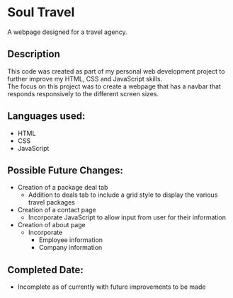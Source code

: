 # Soul Travel
A webpage designed for a travel agency. 

## Description
This code was created as part of my personal web development project to further improve my HTML, CSS and JavaScript skills. </br>
The focus on this project was to create a webpage that has a navbar that responds responsively to the different screen sizes. 


## Languages used:
* HTML
* CSS
* JavaScript

## Possible Future Changes:
* Creation of a package deal tab
  * Addition to deals tab to include a grid style to display the various travel packages
* Creation of a contact page
  * Incorporate JavaScript to allow input from user for their information
* Creation of about page
  * Incorporate
      * Employee information
      * Company information
  
## Completed Date:
* Incomplete as of currently with future improvements to be made
